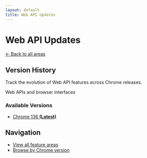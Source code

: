 ```yaml
---
layout: default
title: Web API Updates
---
```


# Web API Updates

[← Back to all areas](../)

## Version History

Track the evolution of Web API features across Chrome releases.

Web APIs and browser interfaces

### Available Versions

- [Chrome 136 **(Latest)**](./chrome-136.html)

## Navigation

- [View all feature areas](../)
- [Browse by Chrome version](../../versions/)
